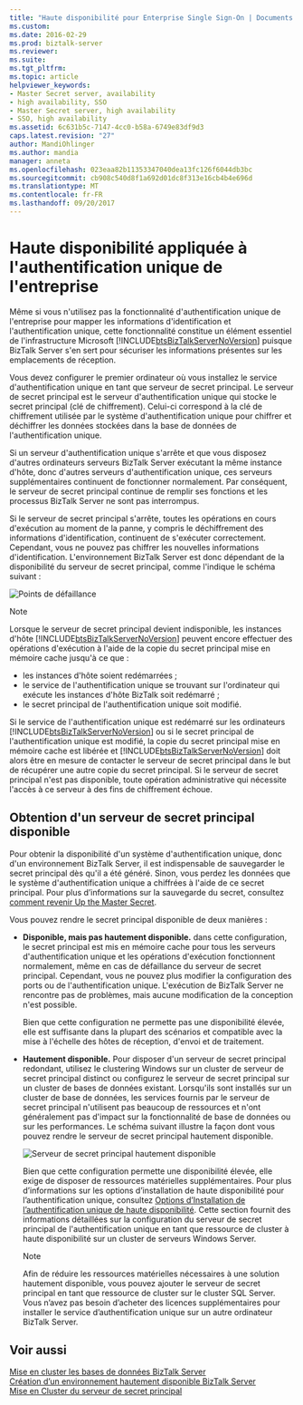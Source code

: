```yaml
---
title: "Haute disponibilité pour Enterprise Single Sign-On | Documents Microsoft"
ms.custom: 
ms.date: 2016-02-29
ms.prod: biztalk-server
ms.reviewer: 
ms.suite: 
ms.tgt_pltfrm: 
ms.topic: article
helpviewer_keywords:
- Master Secret server, availability
- high availability, SSO
- Master Secret server, high availability
- SSO, high availability
ms.assetid: 6c631b5c-7147-4cc0-b58a-6749e83df9d3
caps.latest.revision: "27"
author: MandiOhlinger
ms.author: mandia
manager: anneta
ms.openlocfilehash: 023eaa82b11353347040dea13fc126f6044db3bc
ms.sourcegitcommit: cb908c540d8f1a692d01dc8f313e16cb4b4e696d
ms.translationtype: MT
ms.contentlocale: fr-FR
ms.lasthandoff: 09/20/2017
---
```

# <a name="high-availability-for-enterprise-single-sign-on"></a>Haute disponibilité appliquée à l'authentification unique de l'entreprise
Même si vous n'utilisez pas la fonctionnalité d'authentification unique de l'entreprise pour mapper les informations d'identification et l'authentification unique, cette fonctionnalité constitue un élément essentiel de l'infrastructure Microsoft [!INCLUDE[btsBizTalkServerNoVersion](../includes/btsbiztalkservernoversion-md.md)] puisque BizTalk Server s'en sert pour sécuriser les informations présentes sur les emplacements de réception.  
  
 Vous devez configurer le premier ordinateur où vous installez le service d'authentification unique en tant que serveur de secret principal. Le serveur de secret principal est le serveur d'authentification unique qui stocke le secret principal (clé de chiffrement). Celui-ci correspond à la clé de chiffrement utilisée par le système d'authentification unique pour chiffrer et déchiffrer les données stockées dans la base de données de l'authentification unique.  
  
 Si un serveur d'authentification unique s'arrête et que vous disposez d'autres ordinateurs serveurs BizTalk Server exécutant la même instance d'hôte, donc d'autres serveurs d'authentification unique, ces serveurs supplémentaires continuent de fonctionner normalement. Par conséquent, le serveur de secret principal continue de remplir ses fonctions et les processus BizTalk Server ne sont pas interrompus.  
  
 Si le serveur de secret principal s'arrête, toutes les opérations en cours d'exécution au moment de la panne, y compris le déchiffrement des informations d'identification, continuent de s'exécuter correctement. Cependant, vous ne pouvez pas chiffrer les nouvelles informations d'identification. L'environnement BizTalk Server est donc dépendant de la disponibilité du serveur de secret principal, comme l'indique le schéma suivant :  
  
 ![Points de défaillance](../core/media/tdi-highava-pointsfailure-mss.gif "TDI_HighAva_PointsFailure_MSS")  
  
> [!NOTE]
>  Lorsque le serveur de secret principal devient indisponible, les instances d'hôte [!INCLUDE[btsBizTalkServerNoVersion](../includes/btsbiztalkservernoversion-md.md)] peuvent encore effectuer des opérations d'exécution à l'aide de la copie du secret principal mise en mémoire cache jusqu'à ce que :  
>   
>  -   les instances d'hôte soient redémarrées ;  
> -   le service de l'authentification unique se trouvant sur l'ordinateur qui exécute les instances d'hôte BizTalk soit redémarré ;  
> -   le secret principal de l'authentification unique soit modifié.  
>   
>  Si le service de l'authentification unique est redémarré sur les ordinateurs [!INCLUDE[btsBizTalkServerNoVersion](../includes/btsbiztalkservernoversion-md.md)] ou si le secret principal de l'authentification unique est modifié, la copie du secret principal mise en mémoire cache est libérée et [!INCLUDE[btsBizTalkServerNoVersion](../includes/btsbiztalkservernoversion-md.md)] doit alors être en mesure de contacter le serveur de secret principal dans le but de récupérer une autre copie du secret principal. Si le serveur de secret principal n'est pas disponible, toute opération administrative qui nécessite l'accès à ce serveur à des fins de chiffrement échoue.  
  
## <a name="making-the-master-secret-server-available"></a>Obtention d'un serveur de secret principal disponible  
 Pour obtenir la disponibilité d'un système d'authentification unique, donc d'un environnement BizTalk Server, il est indispensable de sauvegarder le secret principal dès qu'il a été généré. Sinon, vous perdez les données que le système d'authentification unique a chiffrées à l'aide de ce secret principal. Pour plus d’informations sur la sauvegarde du secret, consultez [comment revenir Up the Master Secret](../core/how-to-back-up-the-master-secret.md).  
  
 Vous pouvez rendre le secret principal disponible de deux manières :  
  
-   **Disponible, mais pas hautement disponible.** dans cette configuration, le secret principal est mis en mémoire cache pour tous les serveurs d'authentification unique et les opérations d'exécution fonctionnent normalement, même en cas de défaillance du serveur de secret principal. Cependant, vous ne pouvez plus modifier la configuration des ports ou de l'authentification unique. L'exécution de BizTalk Server ne rencontre pas de problèmes, mais aucune modification de la conception n'est possible.  
  
     Bien que cette configuration ne permette pas une disponibilité élevée, elle est suffisante dans la plupart des scénarios et compatible avec la mise à l'échelle des hôtes de réception, d'envoi et de traitement.  
  
-   **Hautement disponible.** Pour disposer d'un serveur de secret principal redondant, utilisez le clustering Windows sur un cluster de serveur de secret principal distinct ou configurez le serveur de secret principal sur un cluster de bases de données existant. Lorsqu'ils sont installés sur un cluster de base de données, les services fournis par le serveur de secret principal n'utilisent pas beaucoup de ressources et n'ont généralement pas d'impact sur la fonctionnalité de base de données ou sur les performances. Le schéma suivant illustre la façon dont vous pouvez rendre le serveur de secret principal hautement disponible.  
  
     ![Serveur de secret principal hautement disponible](../core/media/tdi-highava-msscluster.gif "TDI_HighAva_MSSCluster")  
  
     Bien que cette configuration permette une disponibilité élevée, elle exige de disposer de ressources matérielles supplémentaires. Pour plus d’informations sur les options d’installation de haute disponibilité pour l’authentification unique, consultez [Options d’Installation de l’authentification unique de haute disponibilité](../core/high-availability-sso-installation-options.md). Cette section fournit des informations détaillées sur la configuration du serveur de secret principal de l'authentification unique en tant que ressource de cluster à haute disponibilité sur un cluster de serveurs Windows Server.  
  
    > [!NOTE]
    >  Afin de réduire les ressources matérielles nécessaires à une solution hautement disponible, vous pouvez ajouter le serveur de secret principal en tant que ressource de cluster sur le cluster SQL Server. Vous n’avez pas besoin d’acheter des licences supplémentaires pour installer le service d’authentification unique sur un autre ordinateur BizTalk Server.  
  
## <a name="see-also"></a>Voir aussi  
 [Mise en cluster les bases de données BizTalk Server](../core/clustering-the-biztalk-server-databases1.md)   
 [Création d’un environnement hautement disponible BizTalk Server](../core/creating-a-highly-available-biztalk-server-environment.md)   
 [Mise en Cluster du serveur de secret principal](../core/how-to-cluster-the-master-secret-server1.md)